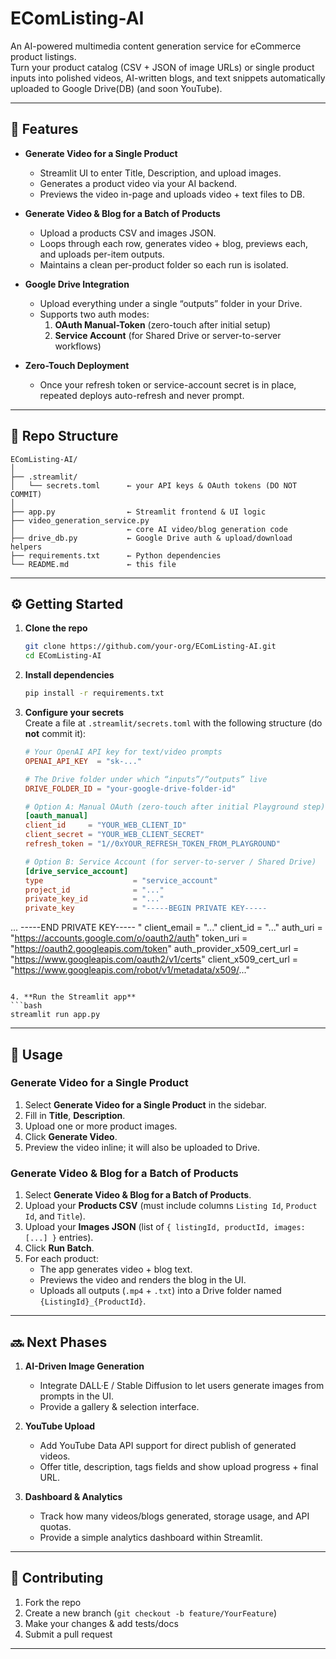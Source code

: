 # EComListing-AI

An AI-powered multimedia content generation service for eCommerce product listings.  
Turn your product catalog (CSV + JSON of image URLs) or single product inputs into polished videos, AI-written blogs, and text snippets automatically uploaded to Google Drive(DB) (and soon YouTube).

---

## 🚀 Features

- **Generate Video for a Single Product**  
  - Streamlit UI to enter Title, Description, and upload images.  
  - Generates a product video via your AI backend.  
  - Previews the video in-page and uploads video + text files to DB.

- **Generate Video & Blog for a Batch of Products**  
  - Upload a products CSV and images JSON.  
  - Loops through each row, generates video + blog, previews each, and uploads per-item outputs.  
  - Maintains a clean per-product folder so each run is isolated.

- **Google Drive Integration**  
  - Upload everything under a single “outputs” folder in your Drive.  
  - Supports two auth modes:
    1. **OAuth Manual-Token** (zero-touch after initial setup)  
    2. **Service Account** (for Shared Drive or server-to-server workflows)

- **Zero-Touch Deployment**  
  - Once your refresh token or service-account secret is in place, repeated deploys auto-refresh and never prompt.

---

## 📂 Repo Structure

```
EComListing-AI/
│
├── .streamlit/
│   └── secrets.toml      ← your API keys & OAuth tokens (DO NOT COMMIT)
│
├── app.py                ← Streamlit frontend & UI logic
├── video_generation_service.py  
│                         ← core AI video/blog generation code
├── drive_db.py           ← Google Drive auth & upload/download helpers
├── requirements.txt      ← Python dependencies
└── README.md             ← this file
```

---

## ⚙️ Getting Started

1. **Clone the repo**  
   ```bash
   git clone https://github.com/your-org/EComListing-AI.git
   cd EComListing-AI
   ```

2. **Install dependencies**  
   ```bash
   pip install -r requirements.txt
   ```

3. **Configure your secrets**  
   Create a file at `.streamlit/secrets.toml` with the following structure (do **not** commit it):

   ```toml
   # Your OpenAI API key for text/video prompts
   OPENAI_API_KEY  = "sk-..."

   # The Drive folder under which “inputs”/“outputs” live
   DRIVE_FOLDER_ID = "your-google-drive-folder-id"

   # Option A: Manual OAuth (zero-touch after initial Playground step)
   [oauth_manual]
   client_id     = "YOUR_WEB_CLIENT_ID"
   client_secret = "YOUR_WEB_CLIENT_SECRET"
   refresh_token = "1//0xYOUR_REFRESH_TOKEN_FROM_PLAYGROUND"

   # Option B: Service Account (for server-to-server / Shared Drive)
   [drive_service_account]
   type                    = "service_account"
   project_id              = "..."
   private_key_id          = "..."
   private_key             = "-----BEGIN PRIVATE KEY-----
...
-----END PRIVATE KEY-----
"
   client_email            = "..."
   client_id               = "..."
   auth_uri                = "https://accounts.google.com/o/oauth2/auth"
   token_uri               = "https://oauth2.googleapis.com/token"
   auth_provider_x509_cert_url = "https://www.googleapis.com/oauth2/v1/certs"
   client_x509_cert_url    = "https://www.googleapis.com/robot/v1/metadata/x509/..."
   ```

4. **Run the Streamlit app**  
   ```bash
   streamlit run app.py
   ```

---

## 📖 Usage

### Generate Video for a Single Product
1. Select **Generate Video for a Single Product** in the sidebar.  
2. Fill in **Title**, **Description**.  
3. Upload one or more product images.  
4. Click **Generate Video**.  
5. Preview the video inline; it will also be uploaded to Drive.

### Generate Video & Blog for a Batch of Products
1. Select **Generate Video & Blog for a Batch of Products**.  
2. Upload your **Products CSV** (must include columns `Listing Id`, `Product Id`, and `Title`).  
3. Upload your **Images JSON** (list of `{ listingId, productId, images: [...] }` entries).  
4. Click **Run Batch**.  
5. For each product:  
   - The app generates video + blog text.  
   - Previews the video and renders the blog in the UI.  
   - Uploads all outputs (`.mp4` + `.txt`) into a Drive folder named `{ListingId}_{ProductId}`.

---

## 🔜 Next Phases

1. **AI-Driven Image Generation**  
   - Integrate DALL·E / Stable Diffusion to let users generate images from prompts in the UI.  
   - Provide a gallery & selection interface.

2. **YouTube Upload**  
   - Add YouTube Data API support for direct publish of generated videos.  
   - Offer title, description, tags fields and show upload progress + final URL.

3. **Dashboard & Analytics**  
   - Track how many videos/blogs generated, storage usage, and API quotas.  
   - Provide a simple analytics dashboard within Streamlit.

---

## 🤝 Contributing

1. Fork the repo  
2. Create a new branch (`git checkout -b feature/YourFeature`)  
3. Make your changes & add tests/docs  
4. Submit a pull request  

---
